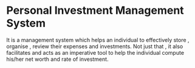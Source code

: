 # Personal Investment Management System
It is a management system which helps an individual to effectively store , organise , review their expenses and investments. Not just that , it also facilitates and acts as an imperative tool to help the individual compute his/her net worth and rate of investment.
